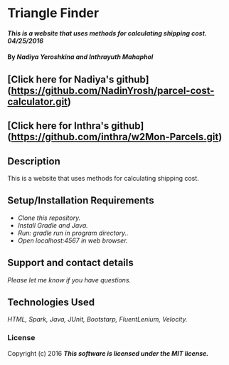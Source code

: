 # Triangle Finder

#### _This is a website that uses methods for calculating shipping cost. 04/25/2016_

#### By _**Nadiya Yeroshkina and Inthrayuth Mahaphol**_

## [Click here for Nadiya's github] (https://github.com/NadinYrosh/parcel-cost-calculator.git)
## [Click here for Inthra's github] (https://github.com/inthra/w2Mon-Parcels.git)

## Description

This is a website that uses methods for calculating shipping cost.

## Setup/Installation Requirements

* _Clone this repository._
* _Install Gradle and Java._
* _Run: gradle run in program directory.._
* _Open localhost:4567 in web browser._

## Support and contact details

_Please let me know if you have questions._

## Technologies Used

_HTML, Spark, Java, JUnit, Bootstarp, FluentLenium, Velocity._

### License

Copyright (c) 2016 **_This software is licensed under the MIT license._**
